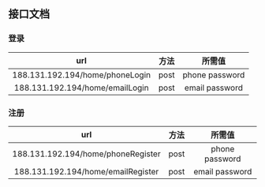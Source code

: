 ## 接口文档
### 登录
url | 方法 | 所需值 
:-: | :-: | :-: 
188.131.192.194/home/phoneLogin | post | phone password
188.131.192.194/home/emailLogin | post | email password
### 注册
url | 方法 | 所需值 
:-: | :-: | :-: 
188.131.192.194/home/phoneRegister | post | phone password
188.131.192.194/home/emailRegister | post | email password
